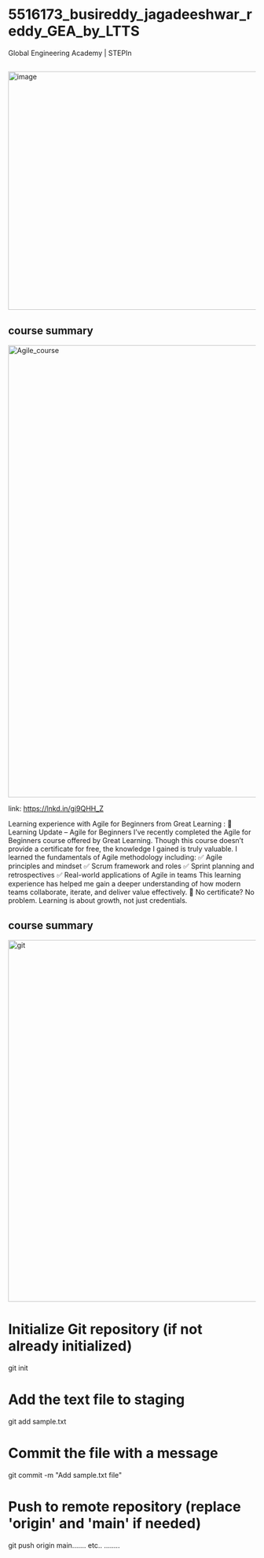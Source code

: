 # 5516173_busireddy_jagadeeshwar_reddy_GEA_by_LTTS
Global Engineering Academy |
STEPIn
##
<img width="735" height="485" alt="image" src="https://github.com/user-attachments/assets/c2b41ee3-8c2e-4404-b2e8-3a3c77dd90e4" />

## **course summary**
<img width="1904" height="920" alt="Agile_course" src="https://github.com/user-attachments/assets/1f2320ec-f027-44cd-af8b-b850542d56d2" />



link: https://lnkd.in/gi9QHH_Z

Learning experience with Agile for Beginners from Great Learning :
📘 Learning Update – Agile for Beginners
I’ve recently completed the Agile for Beginners course offered by Great Learning.
Though this course doesn’t provide a certificate for free, the knowledge I gained is truly valuable. I learned the fundamentals of Agile methodology including:
✅ Agile principles and mindset
 ✅ Scrum framework and roles
 ✅ Sprint planning and retrospectives
 ✅ Real-world applications of Agile in teams
This learning experience has helped me gain a deeper understanding of how modern teams collaborate, iterate, and deliver value effectively.
📌 No certificate? No problem. Learning is about growth, not just credentials.
## **course summary**
<img width="1040" height="736" alt="git" src="https://github.com/user-attachments/assets/1c0a4314-ac48-4ecf-83cc-1f16a7995d93" />


# Initialize Git repository (if not already initialized)
git init

# Add the text file to staging
git add sample.txt

# Commit the file with a message
git commit -m "Add sample.txt file"

# Push to remote repository (replace 'origin' and 'main' if needed)
git push origin main....... etc..
........



